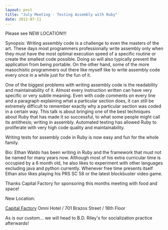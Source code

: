 ```yaml
---
layout: post
title: "July Meeting - Testing Assembly with Ruby"
date: 2012-07-11
---
```

Please see NEW LOCATION!!!

Synopsis:
Writing assembly code is a challenge to even the masters of the art.  These days most programmers professionally write assembly only when they must have the most optimal execution speed of a specific routine or create the smallest code possible.  Doing so will also typically prevent the application from being portable.  On the other hand, some of the more masochistic programmers out there like myself like to write assembly code every once in a while just for the fun of it.

One of the biggest problems with writing assembly code is the readability and maintainability of it.  Almost every instruction written can have very specific or very subtle meaning.  Even with code comments on every line and a paragraph explaining what a particular section does, it can still be extremely difficult to remember exactly why a particular section was coded in a certain way.  This talk is about bringing one of the best techniques about Ruby that has made it so successful, to what some people might call its antithesis; writing in assembly.  Automated testing has allowed Ruby to proliferate with very high code quality and maintainability.

Writing tests for assembly code in Ruby is now easy and fun for the whole family.

Bio:
Ethan Waldo has been writing in Ruby and the framework that must not be named for many years now.  Although most of his extra curricular time is occupied by a 6 month old, he also likes to experiment with other languages excluding java and python currently.  Whenever free time presents itself Ethan also likes playing his PRS SC 58 or the latest blockbuster video game.


Thanks Capital Factory for sponsoring this months meeting with food and space!

New Location:

[Capital Factory](http://www.capitalfactory.com)
Omni Hotel / 701 Brazos Street / 16th Floor

As is our custom... we will head to B.D. Riley's for socialization practice afterwards! 
